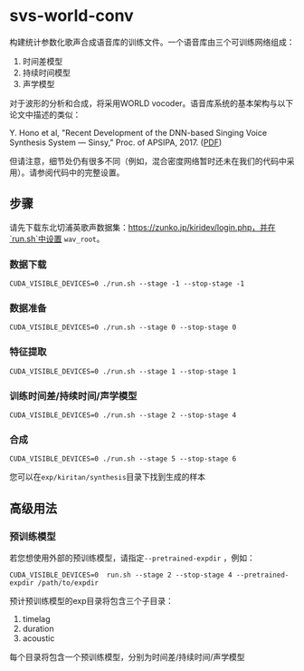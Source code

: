 # svs-world-conv

构建统计参数化歌声合成语音库的训练文件。一个语音库由三个可训练网络组成：

1. 时间差模型
2. 持续时间模型
3. 声学模型

对于波形的分析和合成，将采用WORLD vocoder。语音库系统的基本架构与以下论文中描述的类似：

Y. Hono et al, "Recent Development of the DNN-based Singing Voice Synthesis System — Sinsy," Proc. of APSIPA, 2017. ([PDF](http://www.apsipa.org/proceedings/2018/pdfs/0001003.pdf))

但请注意，细节处仍有很多不同（例如，混合密度网络暂时还未在我们的代码中采用）。请参阅代码中的完整设置。

## 步骤

请先下载东北切浦英歌声数据集：https://zunko.jp/kiridev/login.php，并在`run.sh`中设置 `wav_root`。

### 数据下载

```
CUDA_VISIBLE_DEVICES=0 ./run.sh --stage -1 --stop-stage -1
```

### 数据准备

```
CUDA_VISIBLE_DEVICES=0 ./run.sh --stage 0 --stop-stage 0
```

### 特征提取

```
CUDA_VISIBLE_DEVICES=0 ./run.sh --stage 1 --stop-stage 1
```

### 训练时间差/持续时间/声学模型

```
CUDA_VISIBLE_DEVICES=0 ./run.sh --stage 2 --stop-stage 4
```

### 合成


```
CUDA_VISIBLE_DEVICES=0 ./run.sh --stage 5 --stop-stage 6
```

您可以在`exp/kiritan/synthesis`目录下找到生成的样本

## 高级用法

### 预训练模型

若您想使用外部的预训练模型，请指定`--pretrained-expdir` ，例如：

```
CUDA_VISIBLE_DEVICES=0  run.sh --stage 2 --stop-stage 4 --pretrained-expdir /path/to/expdir
```

预计预训练模型的exp目录将包含三个子目录：

1. timelag
2. duration
3. acoustic

每个目录将包含一个预训练模型，分别为时间差/持续时间/声学模型

